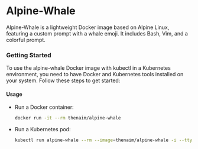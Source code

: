 # Alpine-Whale
Alpine-Whale is a lightweight Docker image based on Alpine Linux, featuring a custom prompt with a whale emoji. It includes Bash, Vim, and a colorful prompt.

### Getting Started
To use the alpine-whale Docker image with kubectl in a Kubernetes environment, you need to have Docker and Kubernetes tools installed on your system. Follow these steps to get started:

#### Usage

- Run a Docker container:

  ```bash
  docker run -it --rm thenaim/alpine-whale
  ```

- Run a Kubernetes pod:

  ```bash
  kubectl run alpine-whale --rm --image=thenaim/alpine-whale -i --tty
  ```
